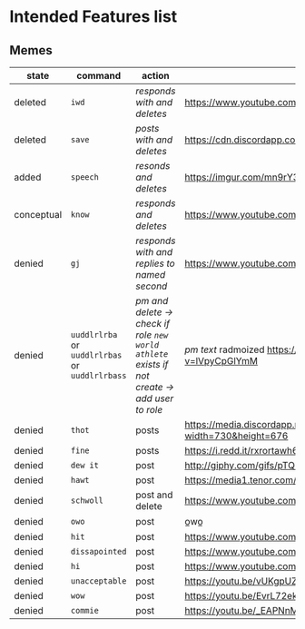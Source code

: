 # Intended Features list

## Memes
state | command | action | content
-|-|-|-
deleted |`iwd` | *responds with and deletes* | https://www.youtube.com/watch?v=54inBF55uxk
deleted| `save` | *posts with and deletes* | https://cdn.discordapp.com/attachments/436982736729931778/522862227728891915/Ist_noch_relativ_safe.jpg
added | `speech` | *resonds and deletes* | https://imgur.com/mn9rY3A  
conceptual | `know` | *responds and deletes* | https://www.youtube.com/watch?v=J49pXs9ZCtE
denied | `gj` | *responds with and replies to named second* | https://www.youtube.com/watch?v=-yNhl8wT3Pc
denied | `uuddlrlrba` or `uuddlrlrbas` or `uuddlrlrbass` | *pm and delete -> check if role `new world athlete` exists if not create -> add user to role* | *pm text* radmoized https://www.youtube.com/watch?v=C_vRuqe02Uc https://www.youtube.com/watch?v=lVpyCpGlYmM
denied | `thot` | posts | https://media.discordapp.net/attachments/447141451579654167/530501924450205745/jQuJGrx.png?width=730&height=676
denied | `fine` | posts | https://i.redd.it/rxrortawh6821.jpg
denied | `dew it` | post | http://giphy.com/gifs/pTQUOfSmjo2hG
denied | `hawt` | post | https://media1.tenor.com/images/7b9394e1d63512cbe01674bc1f1c7ba5/tenor.gif?itemid=13080022
denied | `schwoll` | post and delete | https://www.youtube.com/watch?v=kx_G2a2hL6U
denied | `owo` | post | o̲wo̲
denied | `hit` | post | https://www.youtube.com/watch?v=dNZPT8TjUDw
denied | `dissapointed` | post | https://www.youtube.com/watch?v=V856p0yjfEA
denied | `hi` | post | https://www.youtube.com/watch?v=Ebg8TqxKlsM
denied | `unacceptable` | post | https://youtu.be/vUKgpUZ3iQ8
denied | `wow` | post | https://youtu.be/EvrL72ekbGE
denied | `commie` | post | https://youtu.be/_EAPNnMBo-k
 